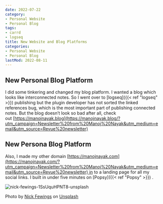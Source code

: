 ```yaml
---
date: 2022-07-22
category:
- Personal Website
- Personal Blog
tags:
- carrd
- logseq
title: New Website and Blog Platforms
categories:
- Personal Website
- Personal Blog
lastMod: 2022-08-11
---
```

## New Personal Blog Platform

I did some tinkering and changed my blog platform. I wanted a blog which looks like interconnected notes. So I went over to [logseq]({{< ref "logseq" >}}) publishing but the plugin developer has not sorted the linked references bug, which is the most important part of publishing connected notes. But the blog doesn’t look so bad after all, check out [https://manojnayak.blog](https://manojnayak.blog/?utm_campaign=Newsletter%20from%20Manoj%20Nayak&utm_medium=email&utm_source=Revue%20newsletter)

## New Persona Blog Platform

Also, I made my other domain [https://manojnayak.com](https://manojnayak.com/?utm_campaign=Newsletter%20from%20Manoj%20Nayak&utm_medium=email&utm_source=Revue%20newsletter) in to a landing page for all my social links. I built in under five minutes on [Popsy]({{< ref "Popsy" >}}) .

![nick-fewings-1SsUquHPNT8-unsplash](https://mataroa.blog/images/a1918c6c.jpeg)

Photo by [Nick Fewings](https://unsplash.com/@jannerboy62?utm_source=unsplash&utm_medium=referral&utm_content=creditCopyText) on [Unsplash](https://unsplash.com/s/photos/new?utm_source=unsplash&utm_medium=referral&utm_content=creditCopyText)
